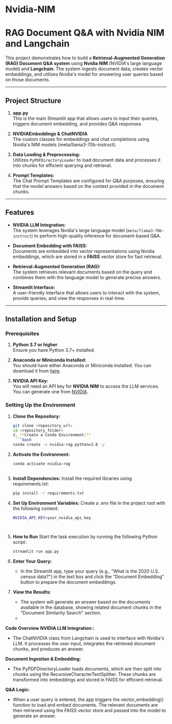 # Nvidia-NIM
# RAG Document Q&A with Nvidia NIM and Langchain

This project demonstrates how to build a **Retrieval-Augmented Generation (RAG) Document Q&A system** using **Nvidia NIM** (NVIDIA's large language model) and **Langchain**. The system ingests document data, creates vector embeddings, and utilizes Nvidia's model for answering user queries based on those documents.

---

## Project Structure

1. **app.py**  
   This is the main Streamlit app that allows users to input their queries, triggers document embedding, and provides Q&A responses.

2. **NVIDIAEmbeddings & ChatNVIDIA**  
   The custom classes for embeddings and chat completions using Nvidia's NIM models (meta/llama3-70b-instruct).

3. **Data Loading & Preprocessing:**  
   Utilizes `PyPDFDirectoryLoader` to load document data and processes it into chunks for efficient querying and retrieval.

4. **Prompt Templates:**  
   The Chat Prompt Templates are configured for Q&A purposes, ensuring that the model answers based on the context provided in the document chunks.

---

## Features

- **NVIDIA LLM Integration:**  
   The system leverages Nvidia's large language model (`meta/llama3-70b-instruct`) to perform high-quality inference for document-based Q&A.

- **Document Embedding with FAISS:**  
   Documents are embedded into vector representations using Nvidia embeddings, which are stored in a **FAISS** vector store for fast retrieval.

- **Retrieval-Augmented Generation (RAG):**  
   The system retrieves relevant documents based on the query and combines them with the language model to generate precise answers.

- **Streamlit Interface:**  
   A user-friendly interface that allows users to interact with the system, provide queries, and view the responses in real-time.

---

## Installation and Setup

### Prerequisites

1. **Python 3.7 or higher**  
   Ensure you have Python 3.7+ installed.

2. **Anaconda or Miniconda Installed:**  
   You should have either Anaconda or Miniconda installed. You can download it from [here](https://www.anaconda.com/products/individual).

3. **NVIDIA API Key:**  
   You will need an API key for **NVIDIA NIM** to access the LLM services. You can generate one from [NVIDIA](https://developer.nvidia.com/).

### Setting Up the Environment

1. **Clone the Repository:**
   ```bash
   git clone <repository_url>
   cd <repository_folder>
   2. **Create a Conda Environment:**
    ```bash
   conda create -n nvidia-rag python=3.8 -y
   
3. **Activate the Environment:**
    ```bash
    conda activate nvidia-rag
  
4. **Install Dependencies:**
   Install the required libraries using requirements.txt:
    ```bash 
    pip install -r requirements.txt
   
5. **Set Up Environment Variables:**
   Create a .env file in the project root with the following content:
    ```bash
    NVIDIA_API_KEY=your_nvidia_api_key

  
1. **How to Run**
   Start the task execution by running the following Python script:
     ```bash
     streamlit run app.py
   
2. **Enter Your Query:**
    - In the Streamlit app, type your query (e.g., "What is the 2020 U.S. census data?") in the text box and click the "Document Embedding" button to prepare the document embeddings.

3. **View the Results:**
    - The system will generate an answer based on the documents available in the database, showing related document chunks in the "Document Similarity Search" section.
    - 
**Code Overview**
 **NVIDIA LLM Integration::**
   - The ChatNVIDIA class from Langchain is used to interface with Nvidia's LLM. It processes the user input, integrates the retrieved document chunks, and produces an answer.

**Document Ingestion & Embedding:**
 - The PyPDFDirectoryLoader loads documents, which are then split into chunks using the RecursiveCharacterTextSplitter. These chunks are transformed into 
   embeddings and stored in FAISS for efficient retrieval.

**Q&A Logic:**
 - When a user query is entered, the app triggers the vector_embedding() function to load and embed documents. The relevant documents are then retrieved using the 
   FAISS vector store and passed into the model to generate an answer.

